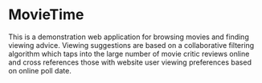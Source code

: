 # MovieTime

This is a demonstration web application for browsing movies and finding viewing advice. Viewing suggestions are based on a collaborative filtering algorithm which taps into the large number of movie critic reviews online and cross references those with website user viewing preferences based on online poll date.
